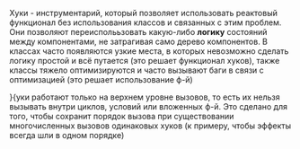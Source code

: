 Хуки - инструментарий, который позволяет использовать реактовый функционал без использования классов и связанных с этим проблем. Они позволяют переисполььзовать какую-либо **логику** состояний между компонентами, не затрагивая само дерево компонентов. В классах часто появляются узкие места, в которых невозможно сделать логику простой и всё путается (это решает функционал хуков), также классы тяжело оптимизируются и часто вызывают баги в связи с оптимизацией (это решает использование ф-й)

}{уки работают только на верхнем уровне вызовов, то есть их нельзя вызывать внутри циклов, условий или вложенных ф-й. Это сделано для того, чтобы сохранит порядок вызова при существовании многочисленных вызовов одинаковых хуков (к примеру, чтобы эффекты всегда шли в одном порядке)